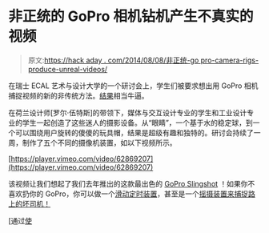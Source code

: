 # 非正统的 GoPro 相机钻机产生不真实的视频

> 原文:[https://hack aday . com/2014/08/08/非正统-go pro-camera-rigs-produce-unreal-videos/](https://hackaday.com/2014/08/08/unorthodox-gopro-camera-rigs-produce-unreal-videos/)

在瑞士 ECAL 艺术与设计大学的一个研讨会上，学生们被要求想出用 GoPro 相机捕捉视频的新的非传统方法。[结果](http://vimeo.com/62869207)相当牛逼。

在荷兰设计师[罗尔·伍特斯]的带领下，媒体与交互设计专业的学生和工业设计专业的学生一起创造了这些迷人的摄影设备。从“眼睛”，一个基于水的稳定球，到一个可以围绕用户旋转的傻傻的玩具帽，结果是超级有趣和独特的。研讨会持续了一周，制作了五个不同的摄像机装置，如以下视频所示。

[https://player.vimeo.com/video/62869207](https://player.vimeo.com/video/62869207)

该视频让我们想起了我们去年推出的这款最出色的 [GoPro Slingshot](http://hackaday.com/2013/08/21/gopro-slingshot/) ！如果你不喜欢扔你的 GoPro，你可以做一个[滑动定时装置](http://hackaday.com/2013/06/06/sliding-gopro-rig-for-timelapse/)，甚至是一个[摇摄装置来捕捉路上的坏司机！](http://hackaday.com/2014/03/14/panning-gopro-mount-catches-bad-drivers-on-video/)

[通过[使](http://makezine.com/2014/08/01/the-riveting-results-of-a-gopro-video-apparatus-workshop/)